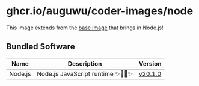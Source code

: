 # ghcr.io/auguwu/coder-images/node
This image extends from the [base image](https://github.com/auguwu/coder-images/pkgs/container/coder-images%2Fbase) that brings in Node.js!

## Bundled Software
| Name    | Description                         | Version          |
| ------- | ----------------------------------- | ---------------- |
| Node.js | Node.js JavaScript runtime ✨🐢🚀✨ | [v20.1.0][node] |

[node]: https://github.com/nodejs/node/releases/v20.1.0
